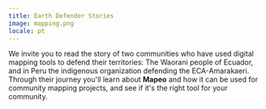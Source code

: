 ```yaml
---
title: Earth Defender Stories
image: mapping.png
locale: pt
---
```


We invite you to read the story of two communities who have used digital mapping tools to defend their territories: The Waorani people of Ecuador, and in Peru the indigenous organization defending the ECA-Amarakaeri. Through their journey you'll learn about **Mapeo** and how it can be used for community mapping projects, and see if it's the right tool for your community.

<app-button :color="true" localUrl=":8086/all/https://www.earthdefenderstoolkit.com/comunidad/waorani-mapeo-de-tierras-ancestrales-en-ecuador/?lang=es" text="Waorani story"></app-button>

<app-button localUrl=":8086/all/https://www.earthdefenderstoolkit.com/comunidad/eca-amarakaeri-monitoreo-de-la-reserva-comunal-amarakaeri-en-peru/?lang=es" text="ECA-Amarakaeri story"></app-button>
